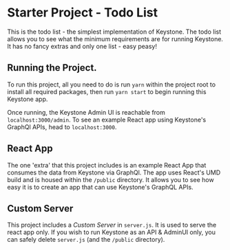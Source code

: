 # Starter Project - Todo List

This is the todo list - the simplest implementation of Keystone. The todo list allows you to see what the minimum requirements are for running Keystone. It has no fancy extras and only one list - easy peasy!

## Running the Project.

To run this project, all you need to do is run `yarn` within the project root to install all required packages, then run `yarn start` to begin running this Keystone app.

Once running, the Keystone Admin UI is reachable from `localhost:3000/admin`. To see an example React app using Keystone's GraphQl APIs, head to `localhost:3000`.

## React App

The one 'extra' that this project includes is an example React App that consumes the data from Keystone via GraphQl. The app uses React's UMD build and is housed within the `/public` directory. It allows you to see how easy it is to create an app that can use Keystone's GraphQL APIs.

## Custom Server

This project includes a _Custom Server_ in `server.js`. It is used to serve the react app only. If you wish to run Keystone as an API & AdminUI only, you can safely delete `server.js` (and the `/public` directory).
